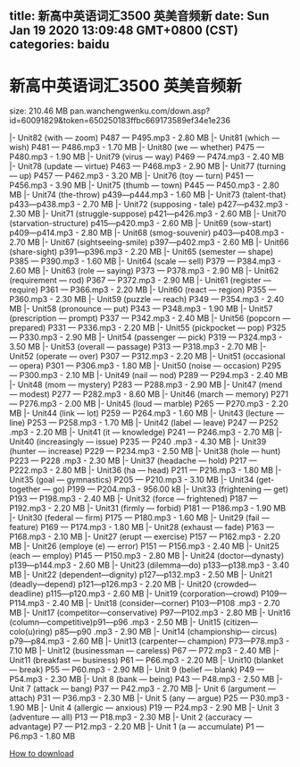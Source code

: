 
title: 新高中英语词汇3500 英美音频新
date: Sun Jan 19 2020 13:09:48 GMT+0800 (CST)    
categories: baidu
---

# 新高中英语词汇3500 英美音频新
size: 210.46 MB
 pan.wanchengwenku.com/down.asp?id=60091829&token=650250183ffbc669173589ef34e1e236
 
|- Unit82 (with — zoom) P487 — P495.mp3 - 2.80 MB
|- Unit81 (which — wish) P481 — P486.mp3 - 1.70 MB
|- Unit80 (we — whether) P475 — P480.mp3 - 1.90 MB
|- Unit79 (virus — way) P469 — P474.mp3 - 2.40 MB
|- Unit78 (update — virtue) P463 — P468.mp3 - 2.90 MB
|- Unit77 (turning — up) P457 — P462.mp3 - 3.20 MB
|- Unit76 (toy — turn) P451 — P456.mp3 - 3.90 MB
|- Unit75 (thumb — town) P445 — P450.mp3 - 2.80 MB
|- Unit74 (the-throw) p439—p444.mp3 - 1.60 MB
|- Unit73 (talent-that) p433—p438.mp3 - 2.70 MB
|- Unit72 (supposing - tale) p427—p432.mp3 - 2.30 MB
|- Unit71 (struggle-suppose) p421—p426.mp3 - 2.60 MB
|- Unit70 (starvation-structure) p415—p420.mp3 - 2.60 MB
|- Unit69 (sow-start) p409—p414.mp3 - 2.80 MB
|- Unit68 (smog-souvenir) p403—p408.mp3 - 2.70 MB
|- Unit67 (sightseeing-smile) p397—p402.mp3 - 2.60 MB
|- Unit66 (share-sight) p391—p396.mp3 - 2.20 MB
|- Unit65 (semester — shape) P385 — P390.mp3 - 1.60 MB
|- Unit64 (scale — sell) P379 — P384.mp3 - 2.60 MB
|- Unit63 (role — saying) P373 — P378.mp3 - 2.90 MB
|- Unit62 (requirement — rod) P367 — P372.mp3 - 2.90 MB
|- Unit61 (register — require) P361 — P366.mp3 - 2.20 MB
|- Unit60 (react — region) P355 — P360.mp3 - 2.30 MB
|- Unit59 (puzzle — reach) P349 — P354.mp3 - 2.40 MB
|- Unit58 (pronounce — put) P343 — P348.mp3 - 1.90 MB
|- Unit57 (prescription — prompt) P337 — P342.mp3 - 2.40 MB
|- Unit56 (popcorn — prepared) P331 — P336.mp3 - 2.20 MB
|- Unit55 (pickpocket — pop) P325 — P330.mp3 - 2.90 MB
|- Unit54 (passenger — pick) P319 — P324.mp3 - 3.50 MB
|- Unit53 (overall — passage) P313 — P318.mp3 - 2.70 MB
|- Unit52 (operate — over) P307 — P312.mp3 - 2.20 MB
|- Unit51 (occasional — opera) P301 — P306.mp3 - 1.80 MB
|- Unit50 (noise — occasion) P295 — P300.mp3 - 2.10 MB
|- Unit49 (nail — nod) P289 — P294.mp3 - 2.40 MB
|- Unit48 (mom — mystery) P283 — P288.mp3 - 2.90 MB
|- Unit47 (mend — modest) P277 — P282.mp3 - 8.60 MB
|- Unit46 (march — memory) P271 — P276.mp3 - 2.00 MB
|- Unit45 (loud — marble) P265 — P270.mp3 - 2.20 MB
|- Unit44 (link — lot) P259 — P264.mp3 - 1.60 MB
|- Unit43 (lecture — line) P253 — P258.mp3 - 1.70 MB
|- Unit42 (label — leave) P247 — P252 .mp3 - 2.20 MB
|- Unit41 (it — knowledge) P241 — P246.mp3 - 2.70 MB
|- Unit40 (increasingly — issue) P235 — P240 .mp3 - 4.30 MB
|- Unit39 (hunter — increase) P229 — P234.mp3 - 2.50 MB
|- Unit38 (hole — hunt) P223 — P228 .mp3 - 2.30 MB
|- Unit37 (headache — hold) P217 — P222.mp3 - 2.80 MB
|- Unit36 (ha — head) P211 — P216.mp3 - 1.80 MB
|- Unit35 (goal — gymnastics) P205 — P210.mp3 - 3.10 MB
|- Unit34 (get-together — go) P199 — P204.mp3 - 956.00 kB
|- Unit33 (frightening — get) P193 — P198.mp3 - 2.40 MB
|- Unit32 (force — frightened) P187 — P192.mp3 - 2.20 MB
|- Unit31 (firmly — forbid) P181 — P186.mp3 - 1.90 MB
|- Unit30 (federal — firm) P175 — P180.mp3 - 1.60 MB
|- Unit29 (fail — feature) P169 — P174.mp3 - 1.80 MB
|- Unit28 (exhaust — fade) P163 — P168.mp3 - 2.10 MB
|- Unit27 (erupt — exercise) P157 — P162.mp3 - 2.20 MB
|- Unit26 (employe (e) — error) P151 — P156.mp3 - 2.40 MB
|- Unit25 (each — employ) P145 — P150.mp3 - 2.80 MB
|- Unit24 (doctor—dynasty) p139—p144.mp3 - 2.60 MB
|- Unit23 (dilemma—do) p133—p138.mp3 - 3.40 MB
|- Unit22 (dependent—dignity) p127—p132.mp3 - 2.50 MB
|- Unit21 (deadly—depend) p121—p126.mp3 - 2.20 MB
|- Unit20 (crowded—deadline) p115—p120.mp3 - 2.60 MB
|- Unit19 (corporation—crowd) P109—P114.mp3 - 2.40 MB
|- Unit18 (consider—corner) P103—P108 .mp3 - 2.70 MB
|- Unit17 (competitor—conservative) P97—P102.mp3 - 2.80 MB
|- Unit16 (column—competitive)p91—p96 .mp3 - 2.50 MB
|- Unit15 (citizen—colo(u)ring) p85—p90 .mp3 - 2.90 MB
|- Unit14 (championship— circus) p79—p84.mp3 - 2.60 MB
|- Unit13 (carpenter— champion) P73—P78.mp3 - 7.10 MB
|- Unit12 (businessman — careless) P67 — P72.mp3 - 2.40 MB
|- Unit11 (breakfast — business) P61 — P66.mp3 - 2.20 MB
|- Unit10 (blanket — break) P55 — P60.mp3 - 2.90 MB
|- Unit 9 (belief — blank) P49 — P54.mp3 - 2.30 MB
|- Unit 8 (bank — being) P43 — P48.mp3 - 2.50 MB
|- Unit 7 (attack — bang) P37 — P42.mp3 - 2.70 MB
|- Unit 6 (argument — attach) P31 — P36.mp3 - 2.30 MB
|- Unit 5 (any — argue) P25 — P30.mp3 - 1.90 MB
|- Unit 4 (allergic — anxious) P19 — P24.mp3 - 2.90 MB
|- Unit 3 (adventure — all) P13 — P18.mp3 - 2.30 MB
|- Unit 2 (accuracy — advantage) P7 — P12.mp3 - 2.20 MB
|- Unit 1 (a — accumulate) P1 — P6.mp3 - 1.80 MB

[How to download](https://bpcam.bemobtrk.com/go/2ceec3aa-1ca2-46d6-b9ff-aaa5c184517c?jno=811)